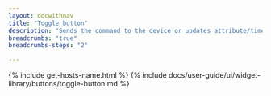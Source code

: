 ```yaml
---
layout: docwithnav
title: "Toggle button"
description: "Sends the command to the device or updates attribute/time series when the user toggles the button. Widget settings will enable you to configure behavior how to fetch the initial state and what to trigger when button checked/unchecked states."
breadcrumbs: "true"
breadcrumbs-steps: "2"

---
```

{% include get-hosts-name.html %}
{% include docs/user-guide/ui/widget-library/buttons/toggle-button.md %}
